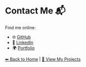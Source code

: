# Contact Me 📬

Find me online:

- 🌐 [GitHub](https://github.com/omair3)
- 💼 [LinkedIn](https://www.linkedin.com/in/mohd-omair-947b78139)
- 🌍 [Portfolio](https://03A1R.com)

[⬅ Back to Home](index.md) | [📂 View My Projects](projects.md)

